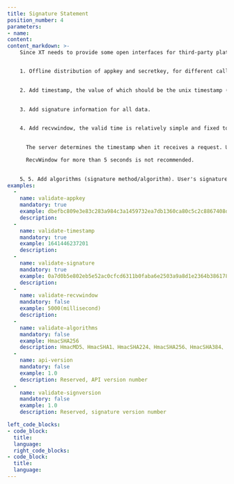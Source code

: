 ```yaml
---
title: Signature Statement
position_number: 4
parameters:
- name:
content:
content_markdown: >-
    Since XT needs to provide some open interfaces for third-party platforms, it requires data security issues of the interface, such as whether the data has been tampered with, whether the data is outdated, whether the data can be submitted repeatedly, and the frequency of access to the interface within a certain period of time. Among them, whether the data has been tampered with is most important.


    1. Offline distribution of appkey and secretkey, for different calls, provide different appkey and secretkey.
    

    2. Add timestamp, the value of which should be the unix timestamp (milliseconds) of the time when the request is sent, and the valid time of the data is calculated according to this value.
    

    3. Add signature information for all data.
    

    4. Add recvwindow, the valid time is relatively simple and fixed to a certain value. For example, the data is valid within 10 minutes under the same api and appid. Here, it can be further optimized to the valid time of a single api is different.
    

      The server determines the timestamp when it receives a request. Up to 60 seconds, and the default is 5 seconds. If it was sent 5000 milliseconds ago, the request will be considered invalid. This time window value can be customized by sending the optional parameter recvWindow. In addition, the server will also reject the request if it calculates that the client timestamp is more than one second 'in the future' of server time. Regarding the transaction timeliness, the Internet is not 100% reliable and cannot be completely relied upon, so your application's local time delay to the XT server may be jitter.This is the purpose of setting recvWindow. If you are engaged in high-frequency trading and have high requirements for trading timeliness, you can flexibly set recvWindow to meet your requirements.

      RecvWindow for more than 5 seconds is not recommended.
      

    5、5. Add algorithms (signature method/algorithm). User's signature calculation is a HSC-based protocol, where HmacSHA256 is used by default. See the specific supported protocols listed in the table below.
examples:
  -
    name: validate-appkey
    mandatory: true
    example: dbefbc809e3e83c283a984c3a1459732ea7db1360ca80c5c2c8867408d28cc83
    description:
  -
    name: validate-timestamp
    mandatory: true
    example: 1641446237201
    description:
  -
    name: validate-signature
    mandatory: true
    example: 0a7d0b5e802eb5e52ac0cfcd6311b0faba6e2503a9a8d1e2364b38617877574d
    description:
  -
    name: validate-recvwindow
    mandatory: false
    example: 5000(millisecond)
    description:
  -
    name: validate-algorithms
    mandatory: false
    example: HmacSHA256
    description: HmacMD5、HmacSHA1、HmacSHA224、HmacSHA256、HmacSHA384、HmacSHA512，默认为：HmacSHA256
  -
    name: api-version
    mandatory: false
    example: 1.0
    description: Reserved, API version number
  -
    name: validate-signversion
    mandatory: false
    example: 1.0
    description: Reserved, signature version number

left_code_blocks:
- code_block:
  title:
  language:
  right_code_blocks:
- code_block:
  title:
  language:
---
```




